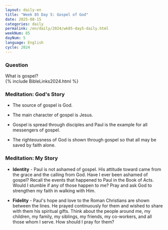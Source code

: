 ```yaml
---
layout: daily-en
title: "Week 85 Day 5: Gospel of God"
date: 2025-08-15
categories: daily
permalink: /en/daily/2024/wk85-day5-daily.html
weekNum: 85
dayNum: 5
language: English
cycle: 2024
---
```

### Question     
What is gospel?  
{% include BibleLinks2024.html %} 

### Meditation: God's Story   
+ The source of gospel is God. 


+ The main character of gospel is Jesus. 

+ Gospel is spread through disciples and Paul is the example for all messengers of gospel. 

+ The righteousness of God is shown through gospel so that all may be saved by faith alone. 

### Meditation: My Story   
+ **Identity** - Paul is not ashamed of gospel. His attitude toward came from the grace and the calling from God. Have I ever been ashamed of gospel? Recall the events that happened to Paul in the Book of Acts. Would I stumble if any of those happen to me? Pray and ask God to strengthen my faith in walking with Him. 

+ **Fidelity** - Paul's hope and love to the Roman Christians are shown between the lines. He prayed continuously for them and wished to share with them his spiritual gifts. Think about the people around me, my children, my family, my siblings, my friends, my co-workers, and all those whom I serve. How should I pray for them? 
